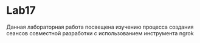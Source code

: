 # Lab17
Данная лабораторная работа посвещена изучению процесса создания сеансов совместной разработки с использованием инструмента ngrok
